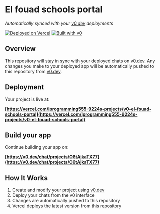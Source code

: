 # El fouad schools portal

*Automatically synced with your [v0.dev](https://v0.dev) deployments*

[![Deployed on Vercel](https://img.shields.io/badge/Deployed%20on-Vercel-black?style=for-the-badge&logo=vercel)](https://vercel.com/lprogramming555-9224s-projects/v0-el-fouad-schools-portal)
[![Built with v0](https://img.shields.io/badge/Built%20with-v0.dev-black?style=for-the-badge)](https://v0.dev/chat/projects/O6tAjkaTX77)

## Overview

This repository will stay in sync with your deployed chats on [v0.dev](https://v0.dev).
Any changes you make to your deployed app will be automatically pushed to this repository from [v0.dev](https://v0.dev).

## Deployment

Your project is live at:

**[https://vercel.com/lprogramming555-9224s-projects/v0-el-fouad-schools-portal](https://vercel.com/lprogramming555-9224s-projects/v0-el-fouad-schools-portal)**

## Build your app

Continue building your app on:

**[https://v0.dev/chat/projects/O6tAjkaTX77](https://v0.dev/chat/projects/O6tAjkaTX77)**

## How It Works

1. Create and modify your project using [v0.dev](https://v0.dev)
2. Deploy your chats from the v0 interface
3. Changes are automatically pushed to this repository
4. Vercel deploys the latest version from this repository
